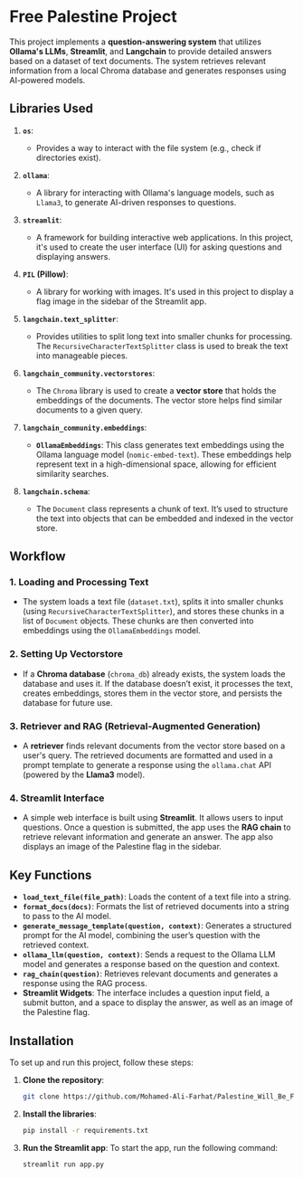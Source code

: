 # Free Palestine Project

This project implements a **question-answering system** that utilizes **Ollama's LLMs**, **Streamlit**, and **Langchain** to provide detailed answers based on a dataset of text documents. The system retrieves relevant information from a local Chroma database and generates responses using AI-powered models.

## Libraries Used

1. **`os`**:
   - Provides a way to interact with the file system (e.g., check if directories exist).

2. **`ollama`**:
   - A library for interacting with Ollama's language models, such as `Llama3`, to generate AI-driven responses to questions.

3. **`streamlit`**:
   - A framework for building interactive web applications. In this project, it's used to create the user interface (UI) for asking questions and displaying answers.

4. **`PIL` (Pillow)**:
   - A library for working with images. It's used in this project to display a flag image in the sidebar of the Streamlit app.

5. **`langchain.text_splitter`**:
   - Provides utilities to split long text into smaller chunks for processing. The `RecursiveCharacterTextSplitter` class is used to break the text into manageable pieces.

6. **`langchain_community.vectorstores`**:
   - The `Chroma` library is used to create a **vector store** that holds the embeddings of the documents. The vector store helps find similar documents to a given query.

7. **`langchain_community.embeddings`**:
   - **`OllamaEmbeddings`**: This class generates text embeddings using the Ollama language model (`nomic-embed-text`). These embeddings help represent text in a high-dimensional space, allowing for efficient similarity searches.

8. **`langchain.schema`**:
   - The `Document` class represents a chunk of text. It’s used to structure the text into objects that can be embedded and indexed in the vector store.

## Workflow

### 1. **Loading and Processing Text**
- The system loads a text file (`dataset.txt`), splits it into smaller chunks (using `RecursiveCharacterTextSplitter`), and stores these chunks in a list of `Document` objects. These chunks are then converted into embeddings using the `OllamaEmbeddings` model.

### 2. **Setting Up Vectorstore**
- If a **Chroma database** (`chroma_db`) already exists, the system loads the database and uses it. If the database doesn’t exist, it processes the text, creates embeddings, stores them in the vector store, and persists the database for future use.

### 3. **Retriever and RAG (Retrieval-Augmented Generation)**
- A **retriever** finds relevant documents from the vector store based on a user's query. The retrieved documents are formatted and used in a prompt template to generate a response using the `ollama.chat` API (powered by the **Llama3** model).

### 4. **Streamlit Interface**
- A simple web interface is built using **Streamlit**. It allows users to input questions. Once a question is submitted, the app uses the **RAG chain** to retrieve relevant information and generate an answer. The app also displays an image of the Palestine flag in the sidebar.

## Key Functions

- **`load_text_file(file_path)`**: Loads the content of a text file into a string.
- **`format_docs(docs)`**: Formats the list of retrieved documents into a string to pass to the AI model.
- **`generate_message_template(question, context)`**: Generates a structured prompt for the AI model, combining the user’s question with the retrieved context.
- **`ollama_llm(question, context)`**: Sends a request to the Ollama LLM model and generates a response based on the question and context.
- **`rag_chain(question)`**: Retrieves relevant documents and generates a response using the RAG process.
- **Streamlit Widgets**: The interface includes a question input field, a submit button, and a space to display the answer, as well as an image of the Palestine flag.

## Installation

To set up and run this project, follow these steps:

1. **Clone the repository**:
   ```bash
   git clone https://github.com/Mohamed-Ali-Farhat/Palestine_Will_Be_Free

2. **Install the libraries**:
   ```bash
   pip install -r requirements.txt


3. **Run the Streamlit app**:
To start the app, run the following command:
    ```bash
    streamlit run app.py
   

